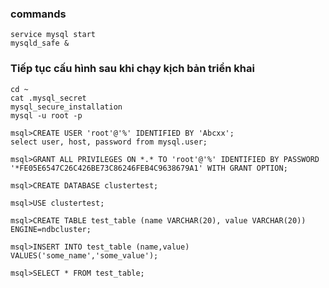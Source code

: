 ### commands
    service mysql start
    mysqld_safe &

### Tiếp tục cấu hình sau khi chạy kịch bản triển khai
    cd ~
    cat .mysql_secret
    mysql_secure_installation
    mysql -u root -p

    msql>CREATE USER 'root'@'%' IDENTIFIED BY 'Abcxx';
    select user, host, password from mysql.user;

    msql>GRANT ALL PRIVILEGES ON *.* TO 'root'@'%' IDENTIFIED BY PASSWORD '*FE05E6547C26C426BE73C86246FEB4C9638679A1' WITH GRANT OPTION;

    msql>CREATE DATABASE clustertest;

    msql>USE clustertest;

    msql>CREATE TABLE test_table (name VARCHAR(20), value VARCHAR(20)) ENGINE=ndbcluster;

    msql>INSERT INTO test_table (name,value) VALUES('some_name','some_value');

    msql>SELECT * FROM test_table;